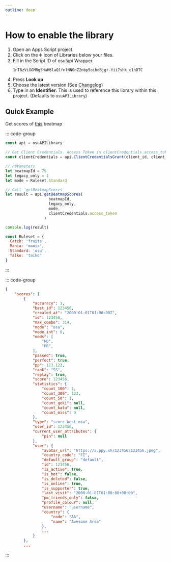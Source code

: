 ```yaml
---
outline: deep
---
```


# How to enable the library

1. Open an Apps Script project.
2. Click on the ➕ icon of Libraries below your files.
3. Fill in the Script ID of osu!api Wrapper.
   ```
   1nT8zViGGMRg5HaH6laQlfnlNNGnZ2nbp5oihdBjgr-Yii7shk_c1hDTC
   ```
4. Press <b>Look up</b>
5. Choose the latest version (See [Changelog](#))
6. Type in an <b>Identifier</b>. This is used to reference this library within this project. (Defaults to `osuAPILibrary`)

## Quick Example

Get scores of [this](https://osu.ppy.sh/beatmapsets/1#osu/75) beatmap

::: code-group

```js [Code.gs]
const api = osuAPILibrary

// Get Client Credentials. Access Token in clientCredentials.access_token
const clientCredentials = api.ClientCredentialsGrant(client_id, client_secret)

// Parameters
let beatmapId = 75
let legacy_only = 1
let mode = Ruleset.Standard

// Call `getBeatmapScores`
let result = api.getBeatmapScores(
                   beatmapId, 
                   legacy_only, 
                   mode, 
                   clientCredentials.access_token
                 )

console.log(result)
```

```js [Enum.gs]
const Ruleset = {
  Catch: 'fruits',
  Mania: 'mania',
  Standard: 'osu',
  Taiko: 'taiko'
}
```
:::

::: code-group

```json [console]
{
    "scores": [
        {
            "accuracy": 1,
            "best_id": 123456,
            "created_at": "2000-01-01T01:00:00Z",
            "id": 123456,
            "max_combo": 314,
            "mode": "osu",
            "mode_int": 0,
            "mods": [
                "HD",
                "HR",
            ],
            "passed": true,
            "perfect": true,
            "pp": 123.123,
            "rank": "SS",
            "replay": true,
            "score": 123456,
            "statistics": {
                "count_100": 1,
                "count_300": 123,
                "count_50": 1,
                "count_geki": null,
                "count_katu": null,
                "count_miss": 0
            },
            "type": "score_best_osu",
            "user_id": 123456,
            "current_user_attributes": {
                "pin": null
            },
            "user": {
                "avatar_url": "https://a.ppy.sh/123456?123456.jpeg",
                "country_code": "FI",
                "default_group": "default",
                "id": 123456,
                "is_active": true,
                "is_bot": false,
                "is_deleted": false,
                "is_online": true,
                "is_supporter": true,
                "last_visit": "2000-01-01T01:00:00+00:00",
                "pm_friends_only": false,
                "profile_colour": null,
                "username": "username",
                "country": {
                    "code": "AA",
                    "name": "Awesome Area"
                },
                ...
            }
        },
        ...
```
:::